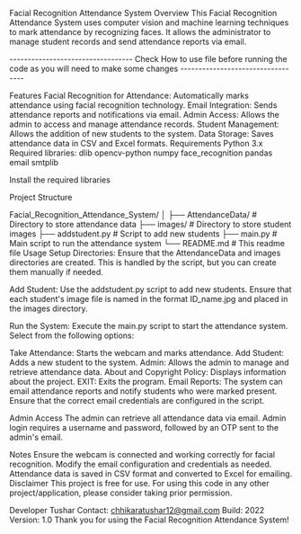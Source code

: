 Facial Recognition Attendance System
Overview
This Facial Recognition Attendance System uses computer vision and machine learning techniques to mark attendance by recognizing faces. 
It allows the administrator to manage student records and send attendance reports via email.

*----------------------------------*
Check How to use file before running the code as you will need to make some changes
*----------------------------------*

Features
Facial Recognition for Attendance: Automatically marks attendance using facial recognition technology.
Email Integration: Sends attendance reports and notifications via email.
Admin Access: Allows the admin to access and manage attendance records.
Student Management: Allows the addition of new students to the system.
Data Storage: Saves attendance data in CSV and Excel formats.
Requirements
Python 3.x
Required libraries:
dlib
opencv-python
numpy
face_recognition
pandas
email
smtplib

Install the required libraries

Project Structure

Facial_Recognition_Attendance_System/
│
├── AttendanceData/          # Directory to store attendance data
├── images/                  # Directory to store student images
├── addstudent.py            # Script to add new students
├── main.py                  # Main script to run the attendance system
└── README.md                # This readme file
Usage
Setup Directories:
Ensure that the AttendanceData and images directories are created. This is handled by the script, but you can create them manually if needed.

Add Student:
Use the addstudent.py script to add new students. Ensure that each student's image file is named in the format ID_name.jpg and placed in the images directory.

Run the System:
Execute the main.py script to start the attendance system. Select from the following options:

Take Attendance: Starts the webcam and marks attendance.
Add Student: Adds a new student to the system.
Admin: Allows the admin to manage and retrieve attendance data.
About and Copyright Policy: Displays information about the project.
EXIT: Exits the program.
Email Reports:
The system can email attendance reports and notify students who were marked present. Ensure that the correct email credentials are configured in the script.

Admin Access
The admin can retrieve all attendance data via email. Admin login requires a username and password, followed by an OTP sent to the admin's email.

Notes
Ensure the webcam is connected and working correctly for facial recognition.
Modify the email configuration and credentials as needed.
Attendance data is saved in CSV format and converted to Excel for emailing.
Disclaimer
This project is free for use. For using this code in any other project/application, please consider taking prior permission.

Developer
Tushar
Contact: chhikaratushar12@gmail.com
Build: 2022
Version: 1.0
Thank you for using the Facial Recognition Attendance System!
